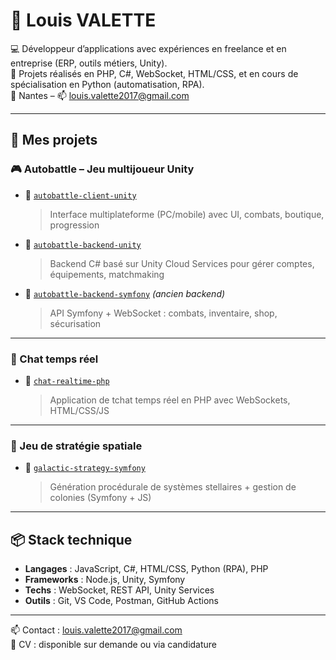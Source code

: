 # 👋 Louis VALETTE

💻 Développeur d’applications avec expériences en freelance et en entreprise (ERP, outils métiers, Unity).  
🔧 Projets réalisés en PHP, C#, WebSocket, HTML/CSS, et en cours de spécialisation en Python (automatisation, RPA).  
📍 Nantes – 📫 louis.valette2017@gmail.com

---

## 🚀 Mes projets

### 🎮 Autobattle – Jeu multijoueur Unity

- 🧠 [`autobattle-client-unity`](https://github.com/ValetteL/autobattle-client-unity)  
  > Interface multiplateforme (PC/mobile) avec UI, combats, boutique, progression

- 🧩 [`autobattle-backend-unity`](https://github.com/ValetteL/autobattle-backend-unity)  
  > Backend C# basé sur Unity Cloud Services pour gérer comptes, équipements, matchmaking

- 🧰 [`autobattle-backend-symfony`](https://github.com/ValetteL/autobattle-backend-symfony) *(ancien backend)*  
  > API Symfony + WebSocket : combats, inventaire, shop, sécurisation

---

### 💬 Chat temps réel

- 📡 [`chat-realtime-php`](https://github.com/ValetteL/chat-realtime-php)  
  > Application de tchat temps réel en PHP avec WebSockets, HTML/CSS/JS

---

### 🌌 Jeu de stratégie spatiale

- 🌠 [`galactic-strategy-symfony`](https://github.com/ValetteL/galactic-strategy-symfony)  
  > Génération procédurale de systèmes stellaires + gestion de colonies (Symfony + JS)

---

## 📦 Stack technique

- **Langages** : JavaScript, C#, HTML/CSS, Python (RPA), PHP 
- **Frameworks** : Node.js, Unity, Symfony
- **Techs** : WebSocket, REST API, Unity Services  
- **Outils** : Git, VS Code, Postman, GitHub Actions

---

📫 Contact : louis.valette2017@gmail.com  
📄 CV : disponible sur demande ou via candidature

